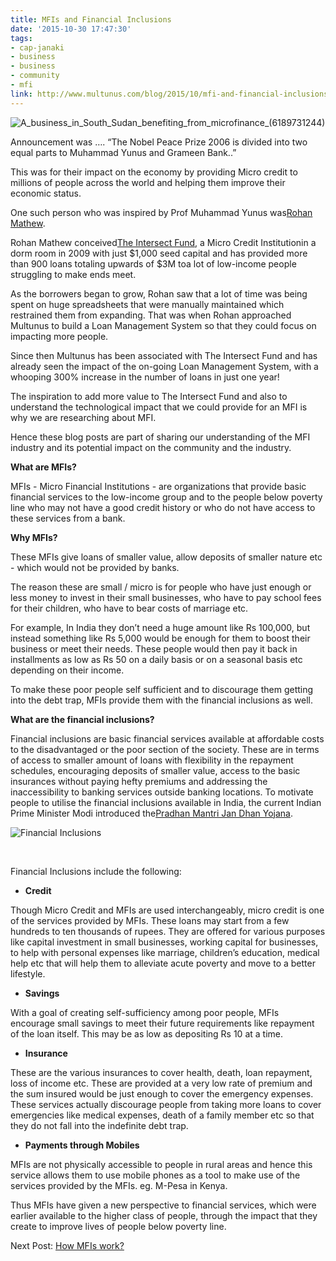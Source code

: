 ```yaml
---
title: MFIs and Financial Inclusions
date: '2015-10-30 17:47:30'
tags:
- cap-janaki
- business
- business
- community
- mfi
link: http://www.multunus.com/blog/2015/10/mfi-and-financial-inclusions/
---
```


![A_business_in_South_Sudan_benefiting_from_microfinance_(6189731244)](http://www.multunus.com/wp-content/uploads/2015/10/A_business_in_South_Sudan_benefiting_from_microfinance_6189731244.jpg)

Announcement was …. “The Nobel Peace Prize 2006 is divided into two equal parts to Muhammad Yunus and Grameen Bank..”


This was for their impact on the economy by providing Micro credit to millions of people across the world and helping them improve their economic status.


One such person who was inspired by Prof Muhammad Yunus was[Rohan Mathew](https://www.linkedin.com/pub/rohan-mathew/36/140/7b6).


Rohan Mathew conceived[The Intersect Fund](http://www.intersectfund.org/), a Micro Credit Institutionin a dorm room in 2009 with just $1,000 seed capital and has provided more than 900 loans totaling upwards of $3M toa lot of low-income people struggling to make ends meet.


As the borrowers began to grow, Rohan saw that a lot of time was being spent on huge spreadsheets that were manually maintained which restrained them from expanding. That was when Rohan approached Multunus to build a Loan Management System so that they could focus on impacting more people.


Since then Multunus has been associated with The Intersect Fund and has already seen the impact of the on-going Loan Management System, with a whooping 300% increase in the number of loans in just one year!


The inspiration to add more value to The Intersect Fund and also to understand the technological impact that we could provide for an MFI is why we are researching about MFI.


Hence these blog posts are part of sharing our understanding of the MFI industry and its potential impact on the community and the industry.


**What are MFIs?**


MFIs - Micro Financial Institutions - are organizations that provide basic financial services to the low-income group and to the people below poverty line who may not have a good credit history or who do not have access to these services from a bank.


**Why MFIs?**


These MFIs give loans of smaller value, allow deposits of smaller nature etc - which would not be provided by banks.


The reason these are small / micro is for people who have just enough or less money to invest in their small businesses, who have to pay school fees for their children, who have to bear costs of marriage etc.


For example, In India they don’t need a huge amount like Rs 100,000, but instead something like Rs 5,000 would be enough for them to boost their business or meet their needs. These people would then pay it back in installments as low as Rs 50 on a daily basis or on a seasonal basis etc depending on their income.


To make these poor people self sufficient and to discourage them getting into the debt trap, MFIs provide them with the financial inclusions as well.


**What are the financial inclusions?**


Financial inclusions are basic financial services available at affordable costs to the disadvantaged or the poor section of the society. These are in terms of access to smaller amount of loans with flexibility in the repayment schedules, encouraging deposits of smaller value, access to the basic insurances without paying hefty premiums and addressing the inaccessibility to banking services outside banking locations. To motivate people to utilise the financial inclusions available in India, the current Indian Prime Minister Modi introduced the[Pradhan Mantri Jan Dhan Yojana](http://pmjdy.gov.in/ ).


![Financial Inclusions](https://s3.amazonaws.com/next.multunus.com/wp-content/uploads/2015/10/2015-10-30_0955-300x253.png)

 


Financial Inclusions include the following:

*  **Credit**

Though Micro Credit and MFIs are used interchangeably, micro credit is one of the services provided by MFIs. These loans may start from a few hundreds to ten thousands of rupees. They are offered for various purposes like capital investment in small businesses, working capital for businesses, to help with personal expenses like marriage, children’s education, medical help etc that will help them to alleviate acute poverty and move to a better lifestyle.


*  **Savings**


With a goal of creating self-sufficiency among poor people, MFIs encourage small savings to meet their future requirements like repayment of the loan itself. This may be as low as depositing Rs 10 at a time.


*  **Insurance**


These are the various insurances to cover health, death, loan repayment, loss of income etc. These are provided at a very low rate of premium and the sum insured would be just enough to cover the emergency expenses. These services actually discourage people from taking more loans to cover emergencies like medical expenses, death of a family member etc so that they do not fall into the indefinite debt trap.


*  **Payments through Mobiles**


MFIs are not physically accessible to people in rural areas and hence this service allows them to use mobile phones as a tool to make use of the services provided by the MFIs. eg. M-Pesa in Kenya.


Thus MFIs have given a new perspective to financial services, which were earlier available to the higher class of people, through the impact that they create to improve lives of people below poverty line.


Next Post: [How MFIs work?](http://www.multunus.com/blog/2015/11/mfis-work/)
